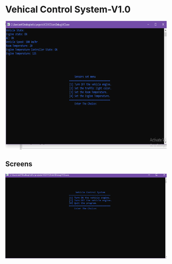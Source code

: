 # Vehical Control System-V1.0
  <div align="center">
  <a href="">
    <img src="https://github.com/ahmedatef1496/NTI/blob/main/Vehical%20Control%20System/pic/ssm.PNG" alt="Logo" width="800" height="400">
  </a>
  </div>
  
  
  

   ## Screens
![Data Base](https://github.com/ahmedatef1496/NTI/blob/main/Vehical%20Control%20System/pic/vcs.PNG)
